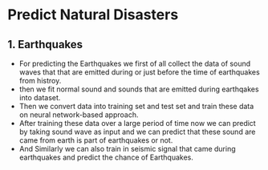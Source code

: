 # Predict Natural Disasters

## 1. Earthquakes
* For predicting the Earthquakes we first of all collect the data of sound waves that that are emitted during or just before the time of earthquakes from histroy.
* then we fit normal sound and sounds that are emitted during earthqakes into dataset.
* Then we convert data into training set and test set and train these data on neural network-based approach.
* After training these data over a large period of time now we can predict by taking sound wave as input and we can predict that these sound are came from earth is part of earthquakes or not.
* And Similarly we can also train in seismic signal that came during earthquakes and predict the chance of Earthquakes.
